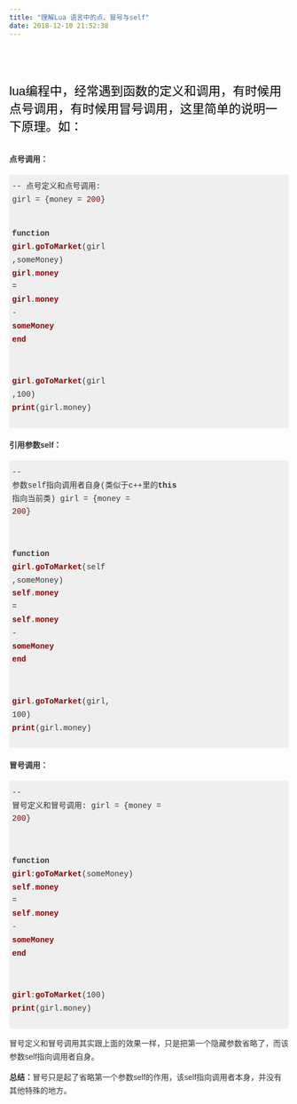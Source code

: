 ```yaml
---
title: "理解Lua 语言中的点、冒号与self"
date: 2018-12-10 21:52:38
---
```


<div id="pro-mian-header" style="margin: 0px; padding: 40px 0px 0px; font-family: Verdana, Arial, Helvetica, sans-serif;"><div class="content-top" style="margin: 0px; padding: 0px;"><p style="margin-bottom: 0px; padding: 0px; font-size: 22px; color: rgb(0, 0, 0);">lua编程中，经常遇到函数的定义和调用，有时候用点号调用，有时候用冒号调用，这里简单的说明一下原理。如：</p></div></div><div class="content-bg" style="margin: 0px; padding: 0px; width: auto; max-width: 980px; font-family: Verdana, Arial, Helvetica, sans-serif;"><div class="content-intro view-box " style="margin-right: 0px; margin-bottom: 0px; margin-left: 0px; padding: 15px 0px 20px; line-height: 1.7; color: rgb(51, 51, 51); outline: none; overflow-wrap: break-word; min-height: 600px; margin-top: 0px !important;"><div class="view-body think-editor-content" style="margin: 0px; padding: 0px;"><h3 style="margin-right: 0px; margin-left: 0px; padding: 0px; font-weight: 600; color: rgb(51, 51, 51); line-height: 1.7; font-size: 14px;">点号调用：</h3><pre style="margin-top: 15px; margin-bottom: 15px; padding: 10px 5px; position: relative; width: auto; max-width: 700px; line-height: 1.7; background: rgb(239, 239, 239); border-radius: 3px; font-size: 14px; font-family: Consolas, &quot;Courier New&quot;, Courier, monospace; border-color: rgb(221, 221, 221);"><code class="hljs javascript" style="margin: 0px; display: block; overflow-x: auto; background-image: none; background-position: initial; background-size: initial; background-repeat: initial; background-attachment: initial; background-origin: initial; background-clip: initial; color: rgb(51, 51, 51); font-size: 14px; font-family: Consolas, &quot;Courier New&quot;, Courier, monospace;">-- 点号定义和点号调用:
girl = {money = <span class="hljs-number" style="margin: 0px; padding: 0px; color: rgb(136, 0, 0);">200</span>}

<span class="hljs-function" style="margin: 0px; padding: 0px;"><span class="hljs-keyword" style="margin: 0px; padding: 0px; font-weight: bold;"><span class="hljs-function" style="margin: 0px; padding: 0px;"><span class="hljs-keyword" style="margin: 0px; padding: 0px;"><span class="hljs-function" style="margin: 0px; padding: 0px;"><span class="hljs-keyword" style="margin: 0px; padding: 0px;">function</span></span></span></span></span><span class="hljs-function" style="margin: 0px; padding: 0px;"><span class="hljs-function" style="margin: 0px; padding: 0px;"> </span></span><span class="hljs-title" style="margin: 0px; padding: 0px; color: rgb(136, 0, 0); font-weight: bold;"><span class="hljs-function" style="margin: 0px; padding: 0px;"><span class="hljs-title" style="margin: 0px; padding: 0px;"><span class="hljs-function" style="margin: 0px; padding: 0px;"><span class="hljs-title" style="margin: 0px; padding: 0px;">girl</span></span></span></span></span><span class="hljs-function" style="margin: 0px; padding: 0px;"><span class="hljs-function" style="margin: 0px; padding: 0px;">.</span></span><span class="hljs-title" style="margin: 0px; padding: 0px; color: rgb(136, 0, 0); font-weight: bold;"><span class="hljs-function" style="margin: 0px; padding: 0px;"><span class="hljs-title" style="margin: 0px; padding: 0px;"><span class="hljs-function" style="margin: 0px; padding: 0px;"><span class="hljs-title" style="margin: 0px; padding: 0px;">goToMarket</span></span></span></span></span><span class="hljs-function" style="margin: 0px; padding: 0px;"><span class="hljs-function" style="margin: 0px; padding: 0px;">(</span></span><span class="hljs-params" style="margin: 0px; padding: 0px;"><span class="hljs-function" style="margin: 0px; padding: 0px;"><span class="hljs-params" style="margin: 0px; padding: 0px;"><span class="hljs-function" style="margin: 0px; padding: 0px;"><span class="hljs-params" style="margin: 0px; padding: 0px;">girl ,someMoney</span></span></span></span></span><span class="hljs-function" style="margin: 0px; padding: 0px;"><span class="hljs-function" style="margin: 0px; padding: 0px;">)
    </span></span><span class="hljs-title" style="margin: 0px; padding: 0px; color: rgb(136, 0, 0); font-weight: bold;"><span class="hljs-function" style="margin: 0px; padding: 0px;"><span class="hljs-title" style="margin: 0px; padding: 0px;"><span class="hljs-function" style="margin: 0px; padding: 0px;"><span class="hljs-title" style="margin: 0px; padding: 0px;">girl</span></span></span></span></span><span class="hljs-function" style="margin: 0px; padding: 0px;"><span class="hljs-function" style="margin: 0px; padding: 0px;">.</span></span><span class="hljs-title" style="margin: 0px; padding: 0px; color: rgb(136, 0, 0); font-weight: bold;"><span class="hljs-function" style="margin: 0px; padding: 0px;"><span class="hljs-title" style="margin: 0px; padding: 0px;"><span class="hljs-function" style="margin: 0px; padding: 0px;"><span class="hljs-title" style="margin: 0px; padding: 0px;">money</span></span></span></span></span><span class="hljs-function" style="margin: 0px; padding: 0px;"><span class="hljs-function" style="margin: 0px; padding: 0px;"> = </span></span><span class="hljs-title" style="margin: 0px; padding: 0px; color: rgb(136, 0, 0); font-weight: bold;"><span class="hljs-function" style="margin: 0px; padding: 0px;"><span class="hljs-title" style="margin: 0px; padding: 0px;"><span class="hljs-function" style="margin: 0px; padding: 0px;"><span class="hljs-title" style="margin: 0px; padding: 0px;">girl</span></span></span></span></span><span class="hljs-function" style="margin: 0px; padding: 0px;"><span class="hljs-function" style="margin: 0px; padding: 0px;">.</span></span><span class="hljs-title" style="margin: 0px; padding: 0px; color: rgb(136, 0, 0); font-weight: bold;"><span class="hljs-function" style="margin: 0px; padding: 0px;"><span class="hljs-title" style="margin: 0px; padding: 0px;"><span class="hljs-function" style="margin: 0px; padding: 0px;"><span class="hljs-title" style="margin: 0px; padding: 0px;">money</span></span></span></span></span><span class="hljs-function" style="margin: 0px; padding: 0px;"><span class="hljs-function" style="margin: 0px; padding: 0px;"> - </span></span><span class="hljs-title" style="margin: 0px; padding: 0px; color: rgb(136, 0, 0); font-weight: bold;"><span class="hljs-function" style="margin: 0px; padding: 0px;"><span class="hljs-title" style="margin: 0px; padding: 0px;"><span class="hljs-function" style="margin: 0px; padding: 0px;"><span class="hljs-title" style="margin: 0px; padding: 0px;">someMoney</span></span></span></span></span><span class="hljs-function" style="margin: 0px; padding: 0px;"><span class="hljs-function" style="margin: 0px; padding: 0px;">
</span></span><span class="hljs-title" style="margin: 0px; padding: 0px; color: rgb(136, 0, 0); font-weight: bold;"><span class="hljs-function" style="margin: 0px; padding: 0px;"><span class="hljs-title" style="margin: 0px; padding: 0px;"><span class="hljs-function" style="margin: 0px; padding: 0px;"><span class="hljs-title" style="margin: 0px; padding: 0px;">end</span></span></span></span></span><span class="hljs-function" style="margin: 0px; padding: 0px;"><span class="hljs-function" style="margin: 0px; padding: 0px;">

</span></span><span class="hljs-title" style="margin: 0px; padding: 0px; color: rgb(136, 0, 0); font-weight: bold;"><span class="hljs-function" style="margin: 0px; padding: 0px;"><span class="hljs-title" style="margin: 0px; padding: 0px;"><span class="hljs-function" style="margin: 0px; padding: 0px;"><span class="hljs-title" style="margin: 0px; padding: 0px;">girl</span></span></span></span></span><span class="hljs-function" style="margin: 0px; padding: 0px;"><span class="hljs-function" style="margin: 0px; padding: 0px;">.</span></span><span class="hljs-title" style="margin: 0px; padding: 0px; color: rgb(136, 0, 0); font-weight: bold;"><span class="hljs-function" style="margin: 0px; padding: 0px;"><span class="hljs-title" style="margin: 0px; padding: 0px;"><span class="hljs-function" style="margin: 0px; padding: 0px;"><span class="hljs-title" style="margin: 0px; padding: 0px;">goToMarket</span></span></span></span></span><span class="hljs-function" style="margin: 0px; padding: 0px;"><span class="hljs-function" style="margin: 0px; padding: 0px;">(</span></span><span class="hljs-params" style="margin: 0px; padding: 0px;"><span class="hljs-function" style="margin: 0px; padding: 0px;"><span class="hljs-params" style="margin: 0px; padding: 0px;"><span class="hljs-function" style="margin: 0px; padding: 0px;"><span class="hljs-params" style="margin: 0px; padding: 0px;">girl ,100</span></span></span></span></span><span class="hljs-function" style="margin: 0px; padding: 0px;"><span class="hljs-function" style="margin: 0px; padding: 0px;">)
</span></span><span class="hljs-title" style="margin: 0px; padding: 0px; color: rgb(136, 0, 0); font-weight: bold;"><span class="hljs-function" style="margin: 0px; padding: 0px;"><span class="hljs-title" style="margin: 0px; padding: 0px;"><span class="hljs-function" style="margin: 0px; padding: 0px;"><span class="hljs-title" style="margin: 0px; padding: 0px;">print</span></span></span></span></span><span class="hljs-function" style="margin: 0px; padding: 0px;"><span class="hljs-function" style="margin: 0px; padding: 0px;">(</span></span><span class="hljs-params" style="margin: 0px; padding: 0px;"><span class="hljs-function" style="margin: 0px; padding: 0px;"><span class="hljs-params" style="margin: 0px; padding: 0px;"><span class="hljs-function" style="margin: 0px; padding: 0px;"><span class="hljs-params" style="margin: 0px; padding: 0px;">girl.money</span></span></span></span></span><span class="hljs-function" style="margin: 0px; padding: 0px;"><span class="hljs-function" style="margin: 0px; padding: 0px;">)</span></span></span></code></pre><h3 style="margin-right: 0px; margin-left: 0px; padding: 0px; font-weight: 600; color: rgb(51, 51, 51); line-height: 1.7; font-size: 14px;">引用参数self：</h3><pre style="margin-top: 15px; margin-bottom: 15px; padding: 10px 5px; position: relative; width: auto; max-width: 700px; line-height: 1.7; background: rgb(239, 239, 239); border-radius: 3px; font-size: 14px; font-family: Consolas, &quot;Courier New&quot;, Courier, monospace; border-color: rgb(221, 221, 221);"><code class="hljs javascript" style="margin: 0px; display: block; overflow-x: auto; background-image: none; background-position: initial; background-size: initial; background-repeat: initial; background-attachment: initial; background-origin: initial; background-clip: initial; color: rgb(51, 51, 51); font-size: 14px; font-family: Consolas, &quot;Courier New&quot;, Courier, monospace;">-- 参数self指向调用者自身(类似于c++里的<span class="hljs-keyword" style="margin: 0px; padding: 0px; font-weight: bold;">this</span> 指向当前类)
girl = {money = <span class="hljs-number" style="margin: 0px; padding: 0px; color: rgb(136, 0, 0);">200</span>}

<span class="hljs-function" style="margin: 0px; padding: 0px;"><span class="hljs-keyword" style="margin: 0px; padding: 0px; font-weight: bold;"><span class="hljs-function" style="margin: 0px; padding: 0px;"><span class="hljs-keyword" style="margin: 0px; padding: 0px;"><span class="hljs-function" style="margin: 0px; padding: 0px;"><span class="hljs-keyword" style="margin: 0px; padding: 0px;">function</span></span></span></span></span><span class="hljs-function" style="margin: 0px; padding: 0px;"><span class="hljs-function" style="margin: 0px; padding: 0px;"> </span></span><span class="hljs-title" style="margin: 0px; padding: 0px; color: rgb(136, 0, 0); font-weight: bold;"><span class="hljs-function" style="margin: 0px; padding: 0px;"><span class="hljs-title" style="margin: 0px; padding: 0px;"><span class="hljs-function" style="margin: 0px; padding: 0px;"><span class="hljs-title" style="margin: 0px; padding: 0px;">girl</span></span></span></span></span><span class="hljs-function" style="margin: 0px; padding: 0px;"><span class="hljs-function" style="margin: 0px; padding: 0px;">.</span></span><span class="hljs-title" style="margin: 0px; padding: 0px; color: rgb(136, 0, 0); font-weight: bold;"><span class="hljs-function" style="margin: 0px; padding: 0px;"><span class="hljs-title" style="margin: 0px; padding: 0px;"><span class="hljs-function" style="margin: 0px; padding: 0px;"><span class="hljs-title" style="margin: 0px; padding: 0px;">goToMarket</span></span></span></span></span><span class="hljs-function" style="margin: 0px; padding: 0px;"><span class="hljs-function" style="margin: 0px; padding: 0px;">(</span></span><span class="hljs-params" style="margin: 0px; padding: 0px;"><span class="hljs-function" style="margin: 0px; padding: 0px;"><span class="hljs-params" style="margin: 0px; padding: 0px;"><span class="hljs-function" style="margin: 0px; padding: 0px;"><span class="hljs-params" style="margin: 0px; padding: 0px;">self ,someMoney</span></span></span></span></span><span class="hljs-function" style="margin: 0px; padding: 0px;"><span class="hljs-function" style="margin: 0px; padding: 0px;">)
    </span></span><span class="hljs-title" style="margin: 0px; padding: 0px; color: rgb(136, 0, 0); font-weight: bold;"><span class="hljs-function" style="margin: 0px; padding: 0px;"><span class="hljs-title" style="margin: 0px; padding: 0px;"><span class="hljs-function" style="margin: 0px; padding: 0px;"><span class="hljs-title" style="margin: 0px; padding: 0px;">self</span></span></span></span></span><span class="hljs-function" style="margin: 0px; padding: 0px;"><span class="hljs-function" style="margin: 0px; padding: 0px;">.</span></span><span class="hljs-title" style="margin: 0px; padding: 0px; color: rgb(136, 0, 0); font-weight: bold;"><span class="hljs-function" style="margin: 0px; padding: 0px;"><span class="hljs-title" style="margin: 0px; padding: 0px;"><span class="hljs-function" style="margin: 0px; padding: 0px;"><span class="hljs-title" style="margin: 0px; padding: 0px;">money</span></span></span></span></span><span class="hljs-function" style="margin: 0px; padding: 0px;"><span class="hljs-function" style="margin: 0px; padding: 0px;"> = </span></span><span class="hljs-title" style="margin: 0px; padding: 0px; color: rgb(136, 0, 0); font-weight: bold;"><span class="hljs-function" style="margin: 0px; padding: 0px;"><span class="hljs-title" style="margin: 0px; padding: 0px;"><span class="hljs-function" style="margin: 0px; padding: 0px;"><span class="hljs-title" style="margin: 0px; padding: 0px;">self</span></span></span></span></span><span class="hljs-function" style="margin: 0px; padding: 0px;"><span class="hljs-function" style="margin: 0px; padding: 0px;">.</span></span><span class="hljs-title" style="margin: 0px; padding: 0px; color: rgb(136, 0, 0); font-weight: bold;"><span class="hljs-function" style="margin: 0px; padding: 0px;"><span class="hljs-title" style="margin: 0px; padding: 0px;"><span class="hljs-function" style="margin: 0px; padding: 0px;"><span class="hljs-title" style="margin: 0px; padding: 0px;">money</span></span></span></span></span><span class="hljs-function" style="margin: 0px; padding: 0px;"><span class="hljs-function" style="margin: 0px; padding: 0px;"> - </span></span><span class="hljs-title" style="margin: 0px; padding: 0px; color: rgb(136, 0, 0); font-weight: bold;"><span class="hljs-function" style="margin: 0px; padding: 0px;"><span class="hljs-title" style="margin: 0px; padding: 0px;"><span class="hljs-function" style="margin: 0px; padding: 0px;"><span class="hljs-title" style="margin: 0px; padding: 0px;">someMoney</span></span></span></span></span><span class="hljs-function" style="margin: 0px; padding: 0px;"><span class="hljs-function" style="margin: 0px; padding: 0px;">
</span></span><span class="hljs-title" style="margin: 0px; padding: 0px; color: rgb(136, 0, 0); font-weight: bold;"><span class="hljs-function" style="margin: 0px; padding: 0px;"><span class="hljs-title" style="margin: 0px; padding: 0px;"><span class="hljs-function" style="margin: 0px; padding: 0px;"><span class="hljs-title" style="margin: 0px; padding: 0px;">end</span></span></span></span></span><span class="hljs-function" style="margin: 0px; padding: 0px;"><span class="hljs-function" style="margin: 0px; padding: 0px;">

</span></span><span class="hljs-title" style="margin: 0px; padding: 0px; color: rgb(136, 0, 0); font-weight: bold;"><span class="hljs-function" style="margin: 0px; padding: 0px;"><span class="hljs-title" style="margin: 0px; padding: 0px;"><span class="hljs-function" style="margin: 0px; padding: 0px;"><span class="hljs-title" style="margin: 0px; padding: 0px;">girl</span></span></span></span></span><span class="hljs-function" style="margin: 0px; padding: 0px;"><span class="hljs-function" style="margin: 0px; padding: 0px;">.</span></span><span class="hljs-title" style="margin: 0px; padding: 0px; color: rgb(136, 0, 0); font-weight: bold;"><span class="hljs-function" style="margin: 0px; padding: 0px;"><span class="hljs-title" style="margin: 0px; padding: 0px;"><span class="hljs-function" style="margin: 0px; padding: 0px;"><span class="hljs-title" style="margin: 0px; padding: 0px;">goToMarket</span></span></span></span></span><span class="hljs-function" style="margin: 0px; padding: 0px;"><span class="hljs-function" style="margin: 0px; padding: 0px;">(</span></span><span class="hljs-params" style="margin: 0px; padding: 0px;"><span class="hljs-function" style="margin: 0px; padding: 0px;"><span class="hljs-params" style="margin: 0px; padding: 0px;"><span class="hljs-function" style="margin: 0px; padding: 0px;"><span class="hljs-params" style="margin: 0px; padding: 0px;">girl, 100</span></span></span></span></span><span class="hljs-function" style="margin: 0px; padding: 0px;"><span class="hljs-function" style="margin: 0px; padding: 0px;">)
</span></span><span class="hljs-title" style="margin: 0px; padding: 0px; color: rgb(136, 0, 0); font-weight: bold;"><span class="hljs-function" style="margin: 0px; padding: 0px;"><span class="hljs-title" style="margin: 0px; padding: 0px;"><span class="hljs-function" style="margin: 0px; padding: 0px;"><span class="hljs-title" style="margin: 0px; padding: 0px;">print</span></span></span></span></span><span class="hljs-function" style="margin: 0px; padding: 0px;"><span class="hljs-function" style="margin: 0px; padding: 0px;">(</span></span><span class="hljs-params" style="margin: 0px; padding: 0px;"><span class="hljs-function" style="margin: 0px; padding: 0px;"><span class="hljs-params" style="margin: 0px; padding: 0px;"><span class="hljs-function" style="margin: 0px; padding: 0px;"><span class="hljs-params" style="margin: 0px; padding: 0px;">girl.money</span></span></span></span></span><span class="hljs-function" style="margin: 0px; padding: 0px;"><span class="hljs-function" style="margin: 0px; padding: 0px;">)</span></span></span></code></pre><h3 style="margin-right: 0px; margin-left: 0px; padding: 0px; font-weight: 600; color: rgb(51, 51, 51); line-height: 1.7; font-size: 14px;">冒号调用：</h3><pre style="margin-top: 15px; margin-bottom: 15px; padding: 10px 5px; position: relative; width: auto; max-width: 700px; line-height: 1.7; background: rgb(239, 239, 239); border-radius: 3px; font-size: 14px; font-family: Consolas, &quot;Courier New&quot;, Courier, monospace; border-color: rgb(221, 221, 221);"><code class="hljs javascript" style="margin: 0px; display: block; overflow-x: auto; background-image: none; background-position: initial; background-size: initial; background-repeat: initial; background-attachment: initial; background-origin: initial; background-clip: initial; color: rgb(51, 51, 51); font-size: 14px; font-family: Consolas, &quot;Courier New&quot;, Courier, monospace;">-- 冒号定义和冒号调用:
girl = {money = <span class="hljs-number" style="margin: 0px; padding: 0px; color: rgb(136, 0, 0);">200</span>}

<span class="hljs-function" style="margin: 0px; padding: 0px;"><span class="hljs-keyword" style="margin: 0px; padding: 0px; font-weight: bold;"><span class="hljs-function" style="margin: 0px; padding: 0px;"><span class="hljs-keyword" style="margin: 0px; padding: 0px;"><span class="hljs-function" style="margin: 0px; padding: 0px;"><span class="hljs-keyword" style="margin: 0px; padding: 0px;">function</span></span></span></span></span><span class="hljs-function" style="margin: 0px; padding: 0px;"><span class="hljs-function" style="margin: 0px; padding: 0px;"> </span></span><span class="hljs-title" style="margin: 0px; padding: 0px; color: rgb(136, 0, 0); font-weight: bold;"><span class="hljs-function" style="margin: 0px; padding: 0px;"><span class="hljs-title" style="margin: 0px; padding: 0px;"><span class="hljs-function" style="margin: 0px; padding: 0px;"><span class="hljs-title" style="margin: 0px; padding: 0px;">girl</span></span></span></span></span><span class="hljs-function" style="margin: 0px; padding: 0px;"><span class="hljs-function" style="margin: 0px; padding: 0px;">:</span></span><span class="hljs-title" style="margin: 0px; padding: 0px; color: rgb(136, 0, 0); font-weight: bold;"><span class="hljs-function" style="margin: 0px; padding: 0px;"><span class="hljs-title" style="margin: 0px; padding: 0px;"><span class="hljs-function" style="margin: 0px; padding: 0px;"><span class="hljs-title" style="margin: 0px; padding: 0px;">goToMarket</span></span></span></span></span><span class="hljs-function" style="margin: 0px; padding: 0px;"><span class="hljs-function" style="margin: 0px; padding: 0px;">(</span></span><span class="hljs-params" style="margin: 0px; padding: 0px;"><span class="hljs-function" style="margin: 0px; padding: 0px;"><span class="hljs-params" style="margin: 0px; padding: 0px;"><span class="hljs-function" style="margin: 0px; padding: 0px;"><span class="hljs-params" style="margin: 0px; padding: 0px;">someMoney</span></span></span></span></span><span class="hljs-function" style="margin: 0px; padding: 0px;"><span class="hljs-function" style="margin: 0px; padding: 0px;">)
    </span></span><span class="hljs-title" style="margin: 0px; padding: 0px; color: rgb(136, 0, 0); font-weight: bold;"><span class="hljs-function" style="margin: 0px; padding: 0px;"><span class="hljs-title" style="margin: 0px; padding: 0px;"><span class="hljs-function" style="margin: 0px; padding: 0px;"><span class="hljs-title" style="margin: 0px; padding: 0px;">self</span></span></span></span></span><span class="hljs-function" style="margin: 0px; padding: 0px;"><span class="hljs-function" style="margin: 0px; padding: 0px;">.</span></span><span class="hljs-title" style="margin: 0px; padding: 0px; color: rgb(136, 0, 0); font-weight: bold;"><span class="hljs-function" style="margin: 0px; padding: 0px;"><span class="hljs-title" style="margin: 0px; padding: 0px;"><span class="hljs-function" style="margin: 0px; padding: 0px;"><span class="hljs-title" style="margin: 0px; padding: 0px;">money</span></span></span></span></span><span class="hljs-function" style="margin: 0px; padding: 0px;"><span class="hljs-function" style="margin: 0px; padding: 0px;"> = </span></span><span class="hljs-title" style="margin: 0px; padding: 0px; color: rgb(136, 0, 0); font-weight: bold;"><span class="hljs-function" style="margin: 0px; padding: 0px;"><span class="hljs-title" style="margin: 0px; padding: 0px;"><span class="hljs-function" style="margin: 0px; padding: 0px;"><span class="hljs-title" style="margin: 0px; padding: 0px;">self</span></span></span></span></span><span class="hljs-function" style="margin: 0px; padding: 0px;"><span class="hljs-function" style="margin: 0px; padding: 0px;">.</span></span><span class="hljs-title" style="margin: 0px; padding: 0px; color: rgb(136, 0, 0); font-weight: bold;"><span class="hljs-function" style="margin: 0px; padding: 0px;"><span class="hljs-title" style="margin: 0px; padding: 0px;"><span class="hljs-function" style="margin: 0px; padding: 0px;"><span class="hljs-title" style="margin: 0px; padding: 0px;">money</span></span></span></span></span><span class="hljs-function" style="margin: 0px; padding: 0px;"><span class="hljs-function" style="margin: 0px; padding: 0px;"> - </span></span><span class="hljs-title" style="margin: 0px; padding: 0px; color: rgb(136, 0, 0); font-weight: bold;"><span class="hljs-function" style="margin: 0px; padding: 0px;"><span class="hljs-title" style="margin: 0px; padding: 0px;"><span class="hljs-function" style="margin: 0px; padding: 0px;"><span class="hljs-title" style="margin: 0px; padding: 0px;">someMoney</span></span></span></span></span><span class="hljs-function" style="margin: 0px; padding: 0px;"><span class="hljs-function" style="margin: 0px; padding: 0px;">
</span></span><span class="hljs-title" style="margin: 0px; padding: 0px; color: rgb(136, 0, 0); font-weight: bold;"><span class="hljs-function" style="margin: 0px; padding: 0px;"><span class="hljs-title" style="margin: 0px; padding: 0px;"><span class="hljs-function" style="margin: 0px; padding: 0px;"><span class="hljs-title" style="margin: 0px; padding: 0px;">end</span></span></span></span></span><span class="hljs-function" style="margin: 0px; padding: 0px;"><span class="hljs-function" style="margin: 0px; padding: 0px;">

</span></span><span class="hljs-title" style="margin: 0px; padding: 0px; color: rgb(136, 0, 0); font-weight: bold;"><span class="hljs-function" style="margin: 0px; padding: 0px;"><span class="hljs-title" style="margin: 0px; padding: 0px;"><span class="hljs-function" style="margin: 0px; padding: 0px;"><span class="hljs-title" style="margin: 0px; padding: 0px;">girl</span></span></span></span></span><span class="hljs-function" style="margin: 0px; padding: 0px;"><span class="hljs-function" style="margin: 0px; padding: 0px;">:</span></span><span class="hljs-title" style="margin: 0px; padding: 0px; color: rgb(136, 0, 0); font-weight: bold;"><span class="hljs-function" style="margin: 0px; padding: 0px;"><span class="hljs-title" style="margin: 0px; padding: 0px;"><span class="hljs-function" style="margin: 0px; padding: 0px;"><span class="hljs-title" style="margin: 0px; padding: 0px;">goToMarket</span></span></span></span></span><span class="hljs-function" style="margin: 0px; padding: 0px;"><span class="hljs-function" style="margin: 0px; padding: 0px;">(</span></span><span class="hljs-params" style="margin: 0px; padding: 0px;"><span class="hljs-function" style="margin: 0px; padding: 0px;"><span class="hljs-params" style="margin: 0px; padding: 0px;"><span class="hljs-function" style="margin: 0px; padding: 0px;"><span class="hljs-params" style="margin: 0px; padding: 0px;">100</span></span></span></span></span><span class="hljs-function" style="margin: 0px; padding: 0px;"><span class="hljs-function" style="margin: 0px; padding: 0px;">)
</span></span><span class="hljs-title" style="margin: 0px; padding: 0px; color: rgb(136, 0, 0); font-weight: bold;"><span class="hljs-function" style="margin: 0px; padding: 0px;"><span class="hljs-title" style="margin: 0px; padding: 0px;"><span class="hljs-function" style="margin: 0px; padding: 0px;"><span class="hljs-title" style="margin: 0px; padding: 0px;">print</span></span></span></span></span><span class="hljs-function" style="margin: 0px; padding: 0px;"><span class="hljs-function" style="margin: 0px; padding: 0px;">(</span></span><span class="hljs-params" style="margin: 0px; padding: 0px;"><span class="hljs-function" style="margin: 0px; padding: 0px;"><span class="hljs-params" style="margin: 0px; padding: 0px;"><span class="hljs-function" style="margin: 0px; padding: 0px;"><span class="hljs-params" style="margin: 0px; padding: 0px;">girl.money</span></span></span></span></span><span class="hljs-function" style="margin: 0px; padding: 0px;"><span class="hljs-function" style="margin: 0px; padding: 0px;">)</span></span></span></code></pre><p style="margin-bottom: 5px; padding: 0px; overflow-wrap: break-word; line-height: 1.7;">冒号定义和冒号调用其实跟上面的效果一样，只是把第一个隐藏参数省略了，而该参数self指向调用者自身。</p><p style="margin-bottom: 5px; padding: 0px; overflow-wrap: break-word; line-height: 1.7;"><strong style="margin: 0px; padding: 0px;">总结：</strong>冒号只是起了省略第一个参数self的作用，该self指向调用者本身，并没有其他特殊的地方。</p></div></div></div>
